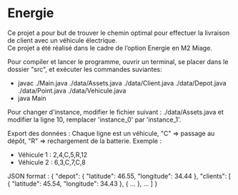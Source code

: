 # Energie

Ce projet a pour but de trouver le chemin optimal pour effectuer la livraison de client avec un véhicule électrique.  
Ce projet a été réalisé dans le cadre de l’option Energie en M2 Miage.


Pour compiler et lancer le programme, ouvrir un terminal, se placer dans le dossier "src", et exécuter les commandes suviantes:

- javac ./Main.java ./data/Assets.java ./data/Client.java ./data/Depot.java ./data/Point.java ./data/Vehicule.java  
- java Main

Pour changer d'instance, modifier le fichier suivant : ./data/Assets.java et modifier la ligne 10, remplacer 'instance_0' par 'instance_1'.

Export des données : 
Chaque ligne est un véhicule, "C" => passage au dépôt, "R" => rechargement de la batterie.
Exemple : 
- Véhicule 1 : 2,4,C,5,R,12
- Véhicule 2 : 6,3,C,7,C,8

JSON format : 
{
  "depot": {
    "latitude": 46.55,
    "longitude": 34.44
  },
  "clients": [
    {
      "latitude": 45.54,
      "longitude": 34.43
    },
    {
      ...
    },
    ...
  ]
}
